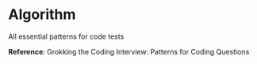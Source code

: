 # Algorithm

All essential patterns for code tests

**Reference**: Grokking the Coding Interview: Patterns for Coding Questions
